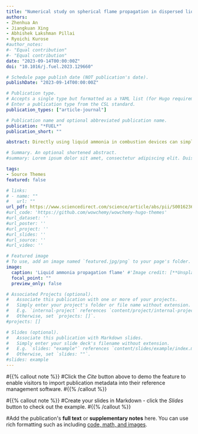 ```yaml
---
title: "Numerical study on spherical flame propagation in dispersed liquid ammonia droplets"
authors:
- Zhenhua An
- Jiangkuan Xing
- Abhishek Lakshman Pillai
- Ryoichi Kurose
#author_notes:
#- "Equal contribution"
#- "Equal contribution"
date: "2023-09-14T00:00:00Z"
doi: "10.1016/j.fuel.2023.129660"

# Schedule page publish date (NOT publication's date).
publishDate: "2023-09-14T00:00:00Z"

# Publication type.
# Accepts a single type but formatted as a YAML list (for Hugo requirements).
# Enter a publication type from the CSL standard.
publication_types: ["article-journal"]

# Publication name and optional abbreviated publication name.
publication: "*FUEL*"
publication_short: ""

abstract: Directly using liquid ammonia in combustion devices can simplify the fuel supply system and reduce equipment costs. However, the detailed ignition and propagation mechanisms of liquid ammonia flames have not been fully understood. This study aims to investigate the ignition and propagation of liquid ammonia flames numerically under various conditions. Spherically expanding liquid ammonia flames are studied using detailed chemistry. The effects of initial temperatures, droplet diameters, equivalence ratios, and heat fraction are investigated. The results indicate that the rapid flash boiling of liquid ammonia droplets leads to a strong local heat loss, hindering the ignition and propagation of the flame. Preheating can significantly increase the reaction rate, which compensates for the heat loss caused by phase change, allowing the flame kernel to ignite and propagate outwards. While droplet-flame interaction is present but not significant due to the rapid evaporation of liquid ammonia. The effect of droplet on the flame surface curvature is only distinguishable at conditions of large diameter. Equivalence ratio and ammonia heat fraction ratio change the amount of liquid ammonia.

# Summary. An optional shortened abstract.
#summary: Lorem ipsum dolor sit amet, consectetur adipiscing elit. Duis posuere tellus ac convallis placerat. Proin tincidunt magna sed ex sollicitudin condimentum.

tags:
- Source Themes
featured: false

# links:
# - name: ""
#   url: ""
url_pdf: https://www.sciencedirect.com/science/article/abs/pii/S0016236123022743?via%3Dihub
#url_code: 'https://github.com/wowchemy/wowchemy-hugo-themes'
#url_dataset: ''
#url_poster: ''
#url_project: ''
#url_slides: ''
#url_source: ''
#url_video: ''

# Featured image
# To use, add an image named `featured.jpg/png` to your page's folder. 
image:
  caption: 'Liquid ammonia propagation flame' #'Image credit: [**Unsplash**](https://unsplash.com/photos/jdD8gXaTZsc)'
  focal_point: ""
  preview_only: false

# Associated Projects (optional).
#   Associate this publication with one or more of your projects.
#   Simply enter your project's folder or file name without extension.
#   E.g. `internal-project` references `content/project/internal-project/index.md`.
#   Otherwise, set `projects: []`.
#projects: []

# Slides (optional).
#   Associate this publication with Markdown slides.
#   Simply enter your slide deck's filename without extension.
#   E.g. `slides: "example"` references `content/slides/example/index.md`.
#   Otherwise, set `slides: ""`.
#slides: example
---
```


#{{% callout note %}}
#Click the *Cite* button above to demo the feature to enable visitors to import publication metadata into their reference management software.
#{{% /callout %}}

#{{% callout note %}}
#Create your slides in Markdown - click the *Slides* button to check out the example.
#{{% /callout %}}

#Add the publication's **full text** or **supplementary notes** here. You can use rich formatting such as including [code, math, and images](https://wowchemy.com/docs/content/writing-markdown-latex/).
